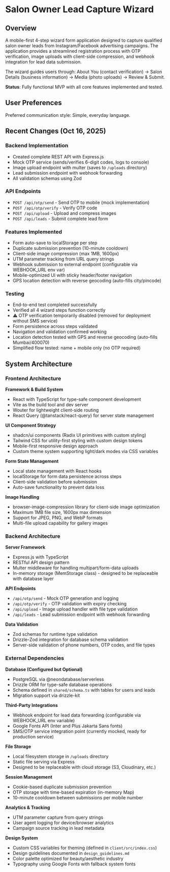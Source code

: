 # Salon Owner Lead Capture Wizard

## Overview

A mobile-first 4-step wizard form application designed to capture qualified salon owner leads from Instagram/Facebook advertising campaigns. The application provides a streamlined registration process with OTP verification, image uploads with client-side compression, and webhook integration for lead data submission.

The wizard guides users through: About You (contact verification) → Salon Details (business information) → Media (photo uploads) → Review & Submit.

**Status**: Fully functional MVP with all core features implemented and tested.

## User Preferences

Preferred communication style: Simple, everyday language.

## Recent Changes (Oct 16, 2025)

### Backend Implementation
- Created complete REST API with Express.js
- Mock OTP service (sends/verifies 6-digit codes, logs to console)
- Image upload endpoint with multer (saves to `/uploads` directory)
- Lead submission endpoint with webhook forwarding
- All validation schemas using Zod

### API Endpoints
- `POST /api/otp/send` - Send OTP to mobile (mock implementation)
- `POST /api/otp/verify` - Verify OTP code
- `POST /api/upload` - Upload and compress images
- `POST /api/leads` - Submit complete lead form

### Features Implemented
- Form auto-save to localStorage per step
- Duplicate submission prevention (10-minute cooldown)
- Client-side image compression (max 1MB, 1600px)
- UTM parameter tracking from URL query strings
- Webhook submission to external endpoint (configurable via WEBHOOK_URL env var)
- Mobile-optimized UI with sticky header/footer navigation
- GPS location detection with reverse geocoding (auto-fills city/pincode)

### Testing
- End-to-end test completed successfully
- Verified all 4 wizard steps function correctly
- ⚠️ OTP verification temporarily disabled (removed for deployment without SMS service)
- Form persistence across steps validated
- Navigation and validation confirmed working
- Location detection tested with GPS and reverse geocoding (auto-fills Mumbai/400070)
- Simplified flow tested: name + mobile only (no OTP required)

## System Architecture

### Frontend Architecture

**Framework & Build System**
- React with TypeScript for type-safe component development
- Vite as the build tool and dev server
- Wouter for lightweight client-side routing
- React Query (@tanstack/react-query) for server state management

**UI Component Strategy**
- shadcn/ui components (Radix UI primitives with custom styling)
- Tailwind CSS for utility-first styling with custom design tokens
- Mobile-first responsive design approach
- Custom theme system supporting light/dark modes via CSS variables

**Form State Management**
- Local state management with React hooks
- localStorage for form data persistence across steps
- Client-side validation before submission
- Auto-save functionality to prevent data loss

**Image Handling**
- browser-image-compression library for client-side image optimization
- Maximum 1MB file size, 1600px max dimension
- Support for JPEG, PNG, and WebP formats
- Multi-file upload capability for gallery images

### Backend Architecture

**Server Framework**
- Express.js with TypeScript
- RESTful API design pattern
- Multer middleware for handling multipart/form-data uploads
- In-memory storage (MemStorage class) - designed to be replaceable with database layer

**API Endpoints**
- `/api/otp/send` - Mock OTP generation and logging
- `/api/otp/verify` - OTP validation with expiry checking
- `/api/upload` - Image upload handler with file type validation
- `/api/leads` - Lead submission endpoint with webhook forwarding

**Data Validation**
- Zod schemas for runtime type validation
- Drizzle-Zod integration for database schema validation
- Server-side validation of phone numbers, OTP codes, and file types

### External Dependencies

**Database (Configured but Optional)**
- PostgreSQL via @neondatabase/serverless
- Drizzle ORM for type-safe database operations
- Schema defined in `shared/schema.ts` with tables for users and leads
- Migration support via drizzle-kit

**Third-Party Integrations**
- Webhook endpoint for lead data forwarding (configurable via WEBHOOK_URL env variable)
- Google Fonts API (Inter and Plus Jakarta Sans fonts)
- SMS/OTP service integration point (currently mocked, ready for production service)

**File Storage**
- Local filesystem storage in `/uploads` directory
- Static file serving via Express
- Designed to be replaceable with cloud storage (S3, Cloudinary, etc.)

**Session Management**
- Cookie-based duplicate submission prevention
- OTP storage with time-based expiration (in-memory Map)
- 10-minute cooldown between submissions per mobile number

**Analytics & Tracking**
- UTM parameter capture from query strings
- User agent logging for device/browser analytics
- Campaign source tracking in lead metadata

**Design System**
- Custom CSS variables for theming (defined in `client/src/index.css`)
- Design guidelines documented in `design_guidelines.md`
- Color palette optimized for beauty/aesthetic industry
- Typography using Google Fonts with fallback system fonts